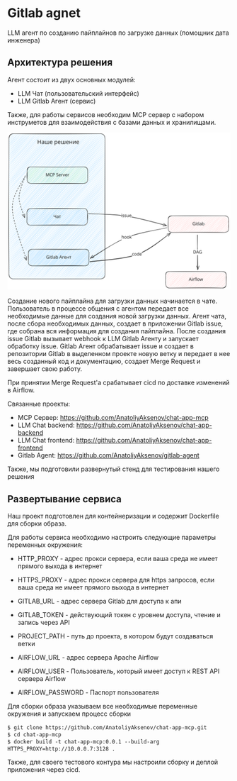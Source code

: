 # Gitlab agnet

LLM агент по созданию пайплайнов по загрузке данных (помощник дата инженера)

## Архитектура решения

Агент состоит из двух основных модулей:
- LLM Чат (пользовательский интерфейс)
- LLM Gitlab Агент (сервис)

Также, для работы сервисов необходим MCP сервер с набором инструметов для взаимодействия с базами данных и хранилищами.

![scheme](assets/Scheme.svg)

Создание нового пайплайна для загрузки данных начинается в чате.
Пользователь в процессе общения с агентом передает все необходимые данные для создания новой загрузки данных.
Агент чата, после сбора необходимых данных, создает в приложении Gitlab issue, где собрана вся информация для создания пайплайна.
После создания issue Gitlab вызывает webhook к LLM Gitlab Агенту и запускает обработку issue. Gitlab Агент обрабатывает issue и создает в репозитории Gitlab в выделенном проекте новую ветку и передает в нее весь созданный код и документацию, создает Merge Request и завершает свою работу.

При принятии Merge Request'a срабатывает cicd по доставке изменений в Airflow.

Связанные проекты:

- MCP Сервер: https://github.com/AnatoliyAksenov/chat-app-mcp
- LLM Chat backend: https://github.com/AnatoliyAksenov/chat-app-backend
- LLM Chat frontend: https://github.com/AnatoliyAksenov/chat-app-frontend
- Gitlab Agent: https://github.com/AnatoliyAksenov/gitlab-agent


Также, мы подготовили развернутый стенд для тестирования нашего решения

## Развертывание сервиса

Наш проект подготовлен для контейнеризации и содержит Dockerfile для сборки образа.

Для работы сервиса необходимо настроить следующие параметры переменных окружения:
- HTTP_PROXY - адрес прокси сервера, если ваша среда не имеет прямого выхода в интернет
- HTTPS_PROXY - адрес прокси сервера для https запросов, если ваша среда не имеет прямого выхода в интернет

- GITLAB_URL - адрес сервера Gitlab для доступа к апи
- GITLAB_TOKEN - действующий токен с уровнем доступа, чтение и запись через API
- PROJECT_PATH - путь до проекта, в котором будут создаваться ветки
- AIRFLOW_URL - адрес сервера Apache Airflow
- AIRFLOW_USER - Пользователь, который имеет доступ к REST API сервера Airflow
- AIRFLOW_PASSWORD - Паспорт пользователя

Для сборки образа указываем все необходимые переменные окружения и запускаем процесс сборки
```
$ git clone https://github.com/AnatoliyAksenov/chat-app-mcp.git
$ cd chat-app-mcp
$ docker build -t chat-app-mcp:0.0.1 --build-arg HTTPS_PROXY=http://10.0.0.7:3128 .
```

Также, для своего тестового контура мы настроили сборку и деплой приложения через cicd.
